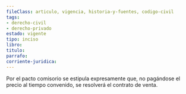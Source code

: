```yaml
---
fileClass: articulo, vigencia, historia-y-fuentes, codigo-civil
tags:
- derecho-civil
- derecho-privado
estado: vigente
tipo: inciso
libro:
titulo:
parrafo:
corriente-juridica:
---
```

Por el pacto comisorio se estipula expresamente que, no pagándose el precio al tiempo convenido, se resolverá el contrato de venta.